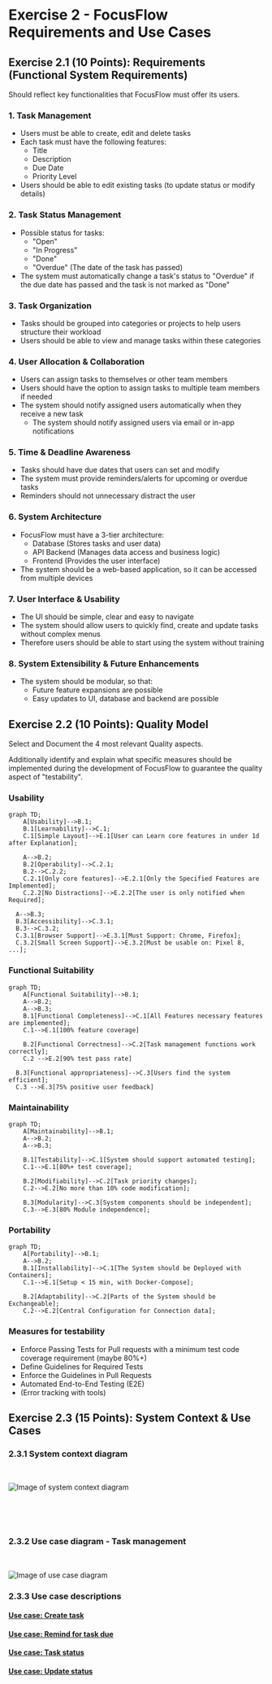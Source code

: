 # Exercise 2 - FocusFlow Requirements and Use Cases

## Exercise 2.1 (10 Points): Requirements (Functional System Requirements)

Should reflect key functionalities that FocusFlow must offer its users.

### 1. Task Management

- Users must be able to create, edit and delete tasks
- Each task must have the following features:
  - Title
  - Description
  - Due Date
  - Priority Level
- Users should be able to edit existing tasks (to update status or modify details)

### 2. Task Status Management

- Possible status for tasks:
  - "Open"
  - "In Progress"
  - "Done"
  - "Overdue" (The date of the task has passed)
- The system must automatically change a task's status to "Overdue" if the due date has passed and the task is not marked as "Done"

### 3. Task Organization

- Tasks should be grouped into categories or projects to help users structure their workload
- Users should be able to view and manage tasks within these categories

### 4. User Allocation & Collaboration

- Users can assign tasks to themselves or other team members
- Users should have the option to assign tasks to multiple team members if needed
- The system should notify assigned users automatically when they receive a new task
  - The system should notify assigned users via email or in-app notifications

### 5. Time & Deadline Awareness

- Tasks should have due dates that users can set and modify
- The system must provide reminders/alerts for upcoming or overdue tasks
- Reminders should not unnecessary distract the user

### 6. System Architecture

- FocusFlow must have a 3-tier architecture:
  - Database (Stores tasks and user data)
  - API Backend (Manages data access and business logic)
  - Frontend (Provides the user interface)
- The system should be a web-based application, so it can be accessed from multiple devices

### 7. User Interface & Usability

- The UI should be simple, clear and easy to navigate
- The system should allow users to quickly find, create and update tasks without complex menus
- Therefore users should be able to start using the system without training

### 8. System Extensibility & Future Enhancements

- The system should be modular, so that:
  - Future feature expansions are possible
  - Easy updates to UI, database and backend are possible

## Exercise 2.2 (10 Points): Quality Model

Select and Document the 4 most relevant Quality aspects.

Additionally identify and explain what specific measures should be implemented during the
development of FocusFlow to guarantee the quality aspect of "testability".

### Usability

```mermaid
graph TD;
    A[Usability]-->B.1;
    B.1[Learnability]-->C.1;
    C.1[Simple Layout]-->E.1[User can Learn core features in under 1d after Explanation];

    A-->B.2;
    B.2[Operability]-->C.2.1;
    B.2-->C.2.2;
    C.2.1[Only core features]-->E.2.1[Only the Specified Features are Implemented];
    C.2.2[No Distractions]-->E.2.2[The user is only notified when Required];

  A-->B.3;
  B.3[Accessibility]-->C.3.1;
  B.3-->C.3.2;
  C.3.1[Browser Support]-->E.3.1[Must Support: Chrome, Firefox];
  C.3.2[Small Screen Support]-->E.3.2[Must be usable on: Pixel 8, ...];
```

### Functional Suitability

```mermaid
graph TD;
    A[Functional Suitability]-->B.1;
    A-->B.2;
    A-->B.3;
    B.1[Functional Completeness]-->C.1[All Features necessary features are implemented];
    C.1-->E.1[100% feature coverage]

    B.2[Functional Correctness]-->C.2[Task management functions work correctly];
    C.2 -->E.2[90% test pass rate]

  B.3[Functional appropriateness]-->C.3[Users find the system efficient];
  C.3 -->E.3[75% positive user feedback]

```

### Maintainability

```mermaid
graph TD;
    A[Maintainability]-->B.1;
    A-->B.2;
    A-->B.3;

    B.1[Testability]-->C.1[System should support automated testing];
    C.1-->E.1[80%+ test coverage];

    B.2[Modifiability]-->C.2[Task priority changes];
    C.2-->E.2[No more than 10% code modification];

    B.3[Modularity]-->C.3[System components should be independent];
    C.3-->E.3[80% Module independence];
```

### Portability

```mermaid
graph TD;
    A[Portability]-->B.1;
    A-->B.2;
    B.1[Installability]-->C.1[The System should be Deployed with Containers];
    C.1-->E.1[Setup < 15 min, with Docker-Compose];

    B.2[Adaptability]-->C.2[Parts of the System should be Exchangeable];
    C.2-->E.2[Central Configuration for Connection data];
```

### Measures for testability

- Enforce Passing Tests for Pull requests with a minimum test code coverage requirement (maybe 80%+)
- Define Guidelines for Required Tests
- Enforce the Guidelines in Pull Requests
- Automated End-to-End Testing (E2E)
- (Error tracking with tools)

## Exercise 2.3 (15 Points): System Context & Use Cases

### 2.3.1 System context diagram

</br>

![Image of system context diagram](/docs/Pictures/Context_diagram.png)

</br></br></br>

### 2.3.2 Use case diagram - Task management

</br>

![Image of use case diagram](/docs/Pictures/Use_case_diagram.png)

### 2.3.3 Use case descriptions

#### [Use case: Create task](use_case_create_task.md)

#### [Use case: Remind for task due](use_case_remind_for_task_due.md)

#### [Use case: Task status](use_case_task_status.md)

#### [Use case: Update status](use_case_update_task.md)